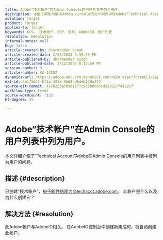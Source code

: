 ```yaml
---
title: Adobe“技术帐户”在Admin Console的用户列表中列为用户。
description: 详细了解如何解决Admin Console的用户列表中将Adobe“Technical Account”列为用户的问题。
solution: Target
product: Target
applies-to: Target
keywords: KCS。 技术帐户、用户、目标、AdobeIO、用户列表
resolution: Resolution
internal-notes: null
bug: false
article-created-by: Dharmender Singh
article-created-date: 2/28/2024 4:50:58 PM
article-published-by: Dharmender Singh
article-published-date: 3/12/2024 8:15:54 PM
version-number: 9
article-number: KA-14102
dynamics-url: https://adobe-ent.crm.dynamics.com/main.aspx?forceUCI=1&pagetype=entityrecord&etn=knowledgearticle&id=ac309a87-59d6-ee11-9079-6045bd006295
exl-id: 4a175d51-bf1a-4238-86d4-d6deb128a172
source-git-commit: 42eb253a5bae11f7c5d1bd0edad323827f4122cf
workflow-type: tm+mt
source-wordcount: '125'
ht-degree: 1%

---
```


# Adobe“技术帐户”在Admin Console的用户列表中列为用户。


本文详细介绍了“Technical Account”Adobe在Admin Console的用户列表中被列为用户的问题。

## 描述 {#description}


已创建“技术帐户”，电子邮件结尾为@techacct.adobe.com。 此帐户是什么以及为什么创建它？


## 解决方法 {#resolution}


此Adobe帐户与AdobeIO相关。 在AdobeIO控制台中创建新集成时，将自动创建此帐户。
